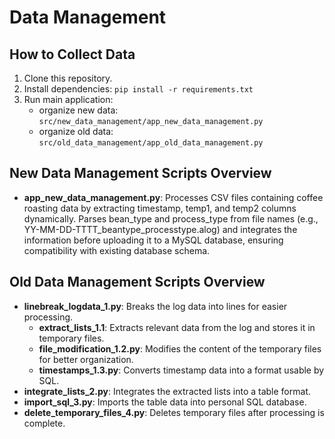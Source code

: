 # Data Management

## How to Collect Data
1. Clone this repository.
2. Install dependencies: `pip install -r requirements.txt`
3. Run main application: 
   - organize new data: `src/new_data_management/app_new_data_management.py`
   - organize old data: `src/old_data_management/app_old_data_management.py`

## New Data Management Scripts Overview
- **app_new_data_management.py**: Processes CSV files containing coffee roasting data by extracting timestamp, temp1, and temp2 columns dynamically. Parses bean_type and process_type from file names (e.g., YY-MM-DD-TTTT_beantype_processtype.alog) and integrates the information before uploading it to a MySQL database, ensuring compatibility with existing database schema.

## Old Data Management Scripts Overview
- **linebreak_logdata_1.py**: Breaks the log data into lines for easier processing.
    - **extract_lists_1.1**: Extracts relevant data from the log and stores it in temporary files.
    - **file_modification_1.2.py**: Modifies the content of the temporary files for better organization.
    - **timestamps_1.3.py**: Converts timestamp data into a format usable by SQL.
- **integrate_lists_2.py**: Integrates the extracted lists into a table format.
- **import_sql_3.py**: Imports the table data into personal SQL database.
- **delete_temporary_files_4.py**: Deletes temporary files after processing is complete.